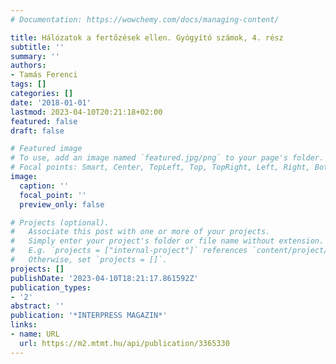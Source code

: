 ```yaml
---
# Documentation: https://wowchemy.com/docs/managing-content/

title: Hálózatok a fertőzések ellen. Gyógyító számok, 4. rész
subtitle: ''
summary: ''
authors:
- Tamás Ferenci
tags: []
categories: []
date: '2018-01-01'
lastmod: 2023-04-10T20:21:18+02:00
featured: false
draft: false

# Featured image
# To use, add an image named `featured.jpg/png` to your page's folder.
# Focal points: Smart, Center, TopLeft, Top, TopRight, Left, Right, BottomLeft, Bottom, BottomRight.
image:
  caption: ''
  focal_point: ''
  preview_only: false

# Projects (optional).
#   Associate this post with one or more of your projects.
#   Simply enter your project's folder or file name without extension.
#   E.g. `projects = ["internal-project"]` references `content/project/deep-learning/index.md`.
#   Otherwise, set `projects = []`.
projects: []
publishDate: '2023-04-10T18:21:17.861592Z'
publication_types:
- '2'
abstract: ''
publication: '*INTERPRESS MAGAZIN*'
links:
- name: URL
  url: https://m2.mtmt.hu/api/publication/3365330
---
```

